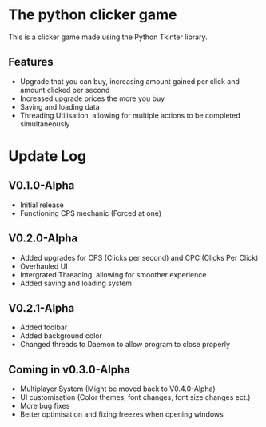 # The python clicker game
This is a clicker game made using the Python Tkinter library.

## Features
- Upgrade that you can buy, increasing amount gained per click and amount clicked per second
- Increased upgrade prices the more you buy
- Saving and loading data
- Threading Utilisation, allowing for multiple actions to be completed simultaneously

# Update Log
## V0.1.0-Alpha
- Initial release
- Functioning CPS mechanic (Forced at one)

## V0.2.0-Alpha
- Added upgrades for CPS (Clicks per second) and CPC (Clicks Per Click)
- Overhauled UI
- Intergrated Threading, allowing for smoother experience
- Added saving and loading system

## V0.2.1-Alpha
- Added toolbar
- Added background color
- Changed threads to Daemon to allow program to close properly
  
## Coming in v0.3.0-Alpha
- Multiplayer System (Might be moved back to V0.4.0-Alpha)
- UI customisation (Color themes, font changes, font size changes ect.)
- More bug fixes
- Better optimisation and fixing freezes when opening windows
